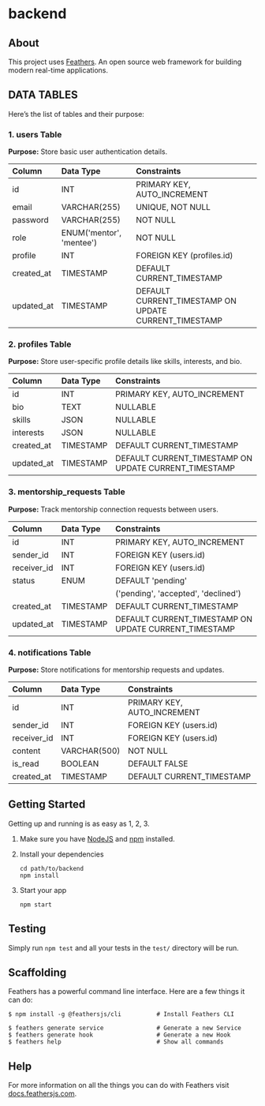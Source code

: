# backend

> 

## About

This project uses [Feathers](http://feathersjs.com). An open source web framework for building modern real-time applications.

## DATA TABLES

Here’s the list of tables and their purpose:

### 1. users Table

**Purpose:** Store basic user authentication details.

| Column | Data Type | Constraints |
|:-------|:----------|:------------|
| id     | INT       | PRIMARY KEY, AUTO_INCREMENT |
| email  | VARCHAR(255) | UNIQUE, NOT NULL |
| password | VARCHAR(255) | NOT NULL |
| role   | ENUM('mentor', 'mentee') | NOT NULL |
| profile | INT      | FOREIGN KEY (profiles.id) |
| created_at | TIMESTAMP | DEFAULT CURRENT_TIMESTAMP |
| updated_at | TIMESTAMP | DEFAULT CURRENT_TIMESTAMP ON UPDATE CURRENT_TIMESTAMP |

### 2. profiles Table

**Purpose:** Store user-specific profile details like skills, interests, and bio.

| Column | Data Type | Constraints |
|:-------|:----------|:------------|
| id     | INT       | PRIMARY KEY, AUTO_INCREMENT |
| bio    | TEXT      | NULLABLE |
| skills | JSON      | NULLABLE |
| interests | JSON    | NULLABLE |
| created_at | TIMESTAMP | DEFAULT CURRENT_TIMESTAMP |
| updated_at | TIMESTAMP | DEFAULT CURRENT_TIMESTAMP ON UPDATE CURRENT_TIMESTAMP |

### 3. mentorship_requests Table

**Purpose:** Track mentorship connection requests between users.

| Column | Data Type | Constraints |
|:-------|:----------|:------------|
| id     | INT       | PRIMARY KEY, AUTO_INCREMENT |
| sender_id | INT     | FOREIGN KEY (users.id) |
| receiver_id | INT   | FOREIGN KEY (users.id) |
| status  | ENUM     | DEFAULT 'pending' |
|         |          | ('pending', 'accepted', 'declined') |
| created_at | TIMESTAMP | DEFAULT CURRENT_TIMESTAMP |
| updated_at | TIMESTAMP | DEFAULT CURRENT_TIMESTAMP ON UPDATE CURRENT_TIMESTAMP |

### 4. notifications Table

**Purpose:** Store notifications for mentorship requests and updates.

| Column | Data Type | Constraints |
|:-------|:----------|:------------|
| id     | INT       | PRIMARY KEY, AUTO_INCREMENT |
| sender_id | INT     | FOREIGN KEY (users.id) |
| receiver_id | INT   | FOREIGN KEY (users.id) |
| content | VARCHAR(500) | NOT NULL |
| is_read | BOOLEAN  | DEFAULT FALSE |
| created_at | TIMESTAMP | DEFAULT CURRENT_TIMESTAMP |

## Getting Started

Getting up and running is as easy as 1, 2, 3.

1. Make sure you have [NodeJS](https://nodejs.org/) and [npm](https://www.npmjs.com/) installed.
2. Install your dependencies

    ```
    cd path/to/backend
    npm install
    ```

3. Start your app

    ```
    npm start
    ```

## Testing

Simply run `npm test` and all your tests in the `test/` directory will be run.

## Scaffolding

Feathers has a powerful command line interface. Here are a few things it can do:

```
$ npm install -g @feathersjs/cli          # Install Feathers CLI

$ feathers generate service               # Generate a new Service
$ feathers generate hook                  # Generate a new Hook
$ feathers help                           # Show all commands
```

## Help

For more information on all the things you can do with Feathers visit [docs.feathersjs.com](http://docs.feathersjs.com).
